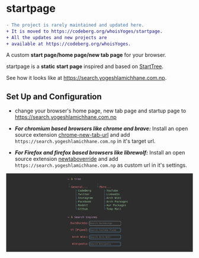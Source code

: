 # startpage

``` diff
- The project is rarely maintained and updated here.
+ It is moved to https://codeberg.org/whoisYoges/startpage.
+ All the updates and new projects are
+ available at https://codeberg.org/whoisYoges.
```

A custom **start page/home page/new tab page** for your browser.

startpage is a **static start page** inspired and based on [StartTree](https://github.com/Paul-Houser/StartTree).

See how it looks like at https://search.yogeshlamichhane.com.np.

## Set Up and Configuration
- change your browser's home page, new tab page and startup page to https://search.yogeshlamichhane.com.np

- ***For chromium based browsers like chrome and brave:***  Install an open source extension [chrome-new-tab-url](https://github.com/smblott-github/chrome-new-tab-url)  and add `https://search.yogeshlamichhane.com.np` in it's target url.
- ***For Firefox and firefox based browsers like librewolf:***  Install an open source extension [newtaboverride](https://github.com/cadeyrn/newtaboverride) and add `https://search.yogeshlamichhane.com.np` as custom url in it's settings.

![Preview of startpage](preview.png)
